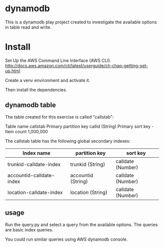 # dynamodb

This is a dynamodb play project created to investigate the available options in table read and write.


# Install

Set Up the AWS Command Line Interface (AWS CLI).
http://docs.aws.amazon.com/cli/latest/userguide/cli-chap-getting-set-up.html


Create a venv environment and activate it.


Then install the dependencies.



## dynamodb table
The table created for this exercise is called "callstab":

Table name	callstab
Primary partition key	callid (String)
Primary sort key	-
Item count	1,000,000


The callstab table has the following global secondary indexes:


| Index name               | partition key      | sort key          |
|--------------------------|--------------------|-------------------|
| trunkid-calldate-index   | trunkid (String)   | calldate (Number) |
| accountid-calldate-index | accountid (String) | calldate (Number) |
| location-calldate-index  | location (String)  | calldate (Number) |



## usage

Run the query.py and select a query from the available options.
The queries are basic index queries.

You could run similar queries using AWS dynamodb console.




